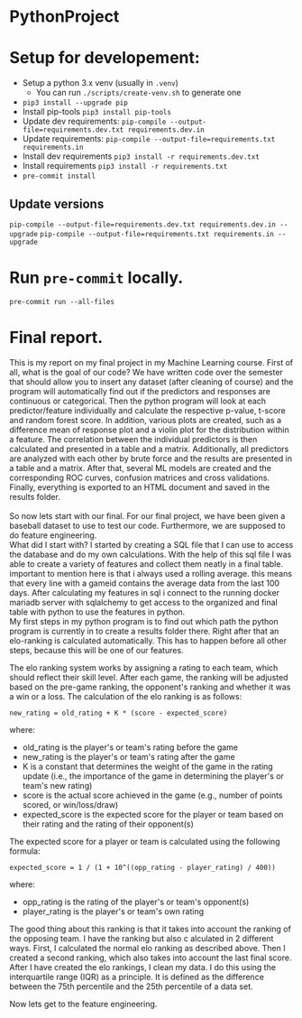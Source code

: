 # PythonProject

# Setup for developement:

- Setup a python 3.x venv (usually in `.venv`)
  - You can run `./scripts/create-venv.sh` to generate one
- `pip3 install --upgrade pip`
- Install pip-tools `pip3 install pip-tools`
- Update dev requirements: `pip-compile --output-file=requirements.dev.txt requirements.dev.in`
- Update requirements: `pip-compile --output-file=requirements.txt requirements.in`
- Install dev requirements `pip3 install -r requirements.dev.txt`
- Install requirements `pip3 install -r requirements.txt`
- `pre-commit install`

## Update versions

`pip-compile --output-file=requirements.dev.txt requirements.dev.in --upgrade`
`pip-compile --output-file=requirements.txt requirements.in --upgrade`

# Run `pre-commit` locally.

`pre-commit run --all-files`

# Final report.

This is my report on my final project in my Machine Learning course. First of all, what is the goal of our
code? We have written code over the semester that should allow you to insert any dataset (after
cleaning of course) and the program will automatically find out if the predictors and responses are
continuous or categorical. Then the python program will look at each predictor/feature individually and
calculate the respective p-value, t-score and random forest score. In addition, various plots are created,
such as a difference mean of response plot and a violin plot for the distribution within a feature.
The correlation between the individual predictors is then calculated and presented in a table and a matrix.
Additionally, all predictors are analyzed with each other by brute force and the results are presented in a
table and a matrix. After that, several ML models are created and the corresponding ROC curves, confusion matrices
and cross validations. Finally, everything is exported to an HTML document and saved in the results folder. \
\
So now lets start with our final. For our final project, we have been given a baseball dataset to use to test our code. Furthermore, we are supposed to do feature engineering. \
What did I start with? I started by creating a SQL file that I can use to access the database and do my own calculations. With the help of this sql file I was able to create a variety
of features and collect them neatly in a final table. important to mention here is that i always used a rolling average. this means that every line with a gameid contains the average
data from the last 100 days. After calculating my features in sql i connect to the running docker mariadb server with sqlalchemy to get access to the organized and final table with python to use the features in python. \
My first steps in my python program is to find out which path the python program is currently in to create a results folder there. Right after that an elo-ranking is calculated automatically. This has to happen before all
other steps, because this will be one of our features.

The elo ranking system works by assigning a rating to each team,
which should reflect their skill level. After each game, the ranking will be adjusted based on the pre-game ranking, the opponent's
ranking and whether it was a win or a loss.
The calculation of the elo ranking is as follows:

`new_rating = old_rating + K * (score - expected_score)`

where:

- old_rating is the player's or team's rating before the game
- new_rating is the player's or team's rating after the game
- K is a constant that determines the weight of the game in the rating update (i.e., the importance of the game in determining the player's or team's new rating)
- score is the actual score achieved in the game (e.g., number of points scored, or win/loss/draw)
- expected_score is the expected score for the player or team based on their rating and the rating of their opponent(s)

The expected score for a player or team is calculated using the following formula:

`expected_score = 1 / (1 + 10^((opp_rating - player_rating) / 400))`

where:

- opp_rating is the rating of the player's or team's opponent(s)
- player_rating is the player's or team's own rating

The good thing about this ranking is that it takes into account
the ranking of the opposing team. I have the ranking but also c
alculated in 2 different ways. First, I calculated the normal elo ranking
as described above. Then I created a second ranking, which also takes into account the last final score.
After I have created the elo rankings, I clean my data. I do this using the interquartile range (IQR) as
a principle. It is defined as the difference between the 75th percentile and the 25th percentile of a data set.

Now lets get to the feature engineering.
